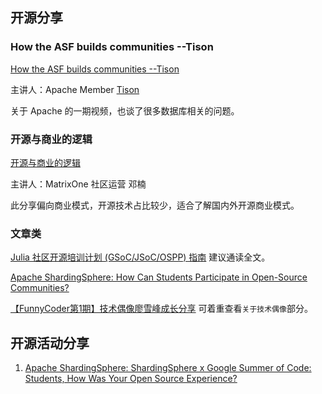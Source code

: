 
## 开源分享 



### How the ASF builds communities --Tison

[How the ASF builds communities --Tison](https://www.bilibili.com/video/BV1ya411i7qr)

主讲人：Apache Member [Tison](https://github.com/tisonkun)

关于 Apache 的一期视频，也谈了很多数据库相关的问题。



### 开源与商业的逻辑

[开源与商业的逻辑](https://www.bilibili.com/video/BV1Av4y1T7AA)

主讲人：MatrixOne 社区运营 邓楠

此分享偏向商业模式，开源技术占比较少，适合了解国内外开源商业模式。

### 文章类

[Julia 社区开源培训计划 (GSoC/JSoC/OSPP) 指南](https://mp.weixin.qq.com/s/loB6AEOwxduLj2VSplk2NQ) 建议通读全文。

[Apache ShardingSphere: How Can Students Participate in Open-Source Communities?](https://medium.com/geekculture/how-can-students-participate-in-open-source-communities-ff30a08169ef)

[【FunnyCoder第1期】技术偶像廖雪峰成长分享](https://zhuanlan.zhihu.com/p/335029724) 可着重查看`关于技术偶像`部分。

## 开源活动分享

1. [Apache ShardingSphere: ShardingSphere x Google Summer of Code: Students, How Was Your Open Source Experience?](https://medium.com/nerd-for-tech/shardingsphere-x-google-summer-of-code-students-how-was-your-open-source-experience-cd1a635e8882)

